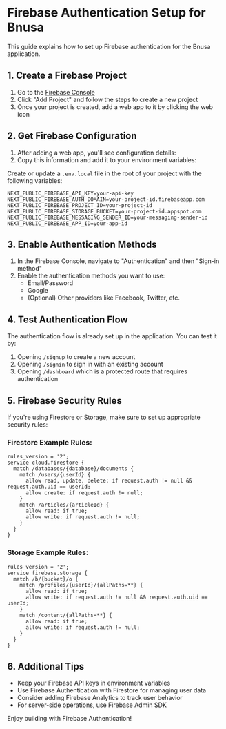 # Firebase Authentication Setup for Bnusa

This guide explains how to set up Firebase authentication for the Bnusa application.

## 1. Create a Firebase Project

1. Go to the [Firebase Console](https://console.firebase.google.com/)
2. Click "Add Project" and follow the steps to create a new project
3. Once your project is created, add a web app to it by clicking the web icon

## 2. Get Firebase Configuration

1. After adding a web app, you'll see configuration details:
2. Copy this information and add it to your environment variables:

Create or update a `.env.local` file in the root of your project with the following variables:

```
NEXT_PUBLIC_FIREBASE_API_KEY=your-api-key
NEXT_PUBLIC_FIREBASE_AUTH_DOMAIN=your-project-id.firebaseapp.com
NEXT_PUBLIC_FIREBASE_PROJECT_ID=your-project-id
NEXT_PUBLIC_FIREBASE_STORAGE_BUCKET=your-project-id.appspot.com
NEXT_PUBLIC_FIREBASE_MESSAGING_SENDER_ID=your-messaging-sender-id
NEXT_PUBLIC_FIREBASE_APP_ID=your-app-id
```

## 3. Enable Authentication Methods

1. In the Firebase Console, navigate to "Authentication" and then "Sign-in method"
2. Enable the authentication methods you want to use:
   - Email/Password
   - Google
   - (Optional) Other providers like Facebook, Twitter, etc.

## 4. Test Authentication Flow

The authentication flow is already set up in the application. You can test it by:

1. Opening `/signup` to create a new account
2. Opening `/signin` to sign in with an existing account
3. Opening `/dashboard` which is a protected route that requires authentication

## 5. Firebase Security Rules

If you're using Firestore or Storage, make sure to set up appropriate security rules:

### Firestore Example Rules:

```
rules_version = '2';
service cloud.firestore {
  match /databases/{database}/documents {
    match /users/{userId} {
      allow read, update, delete: if request.auth != null && request.auth.uid == userId;
      allow create: if request.auth != null;
    }
    match /articles/{articleId} {
      allow read: if true;
      allow write: if request.auth != null;
    }
  }
}
```

### Storage Example Rules:

```
rules_version = '2';
service firebase.storage {
  match /b/{bucket}/o {
    match /profiles/{userId}/{allPaths=**} {
      allow read: if true;
      allow write: if request.auth != null && request.auth.uid == userId;
    }
    match /content/{allPaths=**} {
      allow read: if true;
      allow write: if request.auth != null;
    }
  }
}
```

## 6. Additional Tips

- Keep your Firebase API keys in environment variables
- Use Firebase Authentication with Firestore for managing user data
- Consider adding Firebase Analytics to track user behavior
- For server-side operations, use Firebase Admin SDK

Enjoy building with Firebase Authentication! 